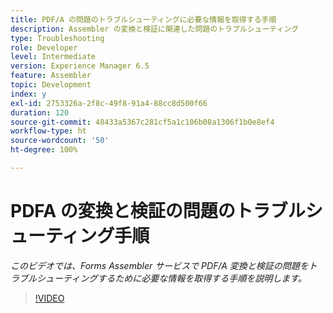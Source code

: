 ```yaml
---
title: PDF/A の問題のトラブルシューティングに必要な情報を取得する手順
description: Assembler の変換と検証に関連した問題のトラブルシューティング
type: Troubleshooting
role: Developer
level: Intermediate
version: Experience Manager 6.5
feature: Assembler
topic: Development
index: y
exl-id: 2753326a-2f8c-49f8-91a4-88cc8d500f66
duration: 120
source-git-commit: 48433a5367c281cf5a1c106b08a1306f1b0e8ef4
workflow-type: ht
source-wordcount: '50'
ht-degree: 100%

---
```


# PDFA の変換と検証の問題のトラブルシューティング手順

*このビデオでは、Forms Assembler サービスで PDF/A 変換と検証の問題をトラブルシューティングするために必要な情報を取得する手順を説明します。*

>[!VIDEO](https://video.tv.adobe.com/v/3439193?quality=12&learn=on&captions=jpn)
